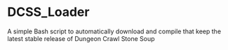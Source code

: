 # DCSS_Loader
A simple Bash script to automatically download and compile that keep the latest stable release of Dungeon Crawl Stone Soup
